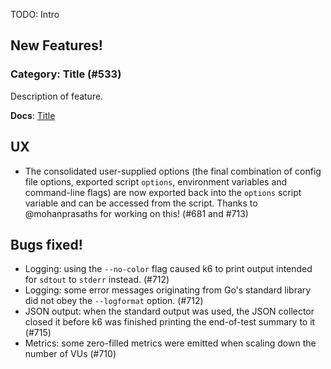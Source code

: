 TODO: Intro

## New Features!

### Category: Title (#533)

Description of feature.

**Docs**: [Title](http://k6.readme.io/docs/TODO)

## UX

* The consolidated user-supplied options (the final combination of config file options, exported script `options`, environment variables and command-line flags) are now exported back into the `options` script variable and can be accessed from the script. Thanks to @mohanprasaths for working on this! (#681 and #713)

## Bugs fixed!

* Logging: using the `--no-color` flag caused k6 to print output intended for `sdtout` to `stderr` instead. (#712)
* Logging: some error messages originating from Go's standard library did not obey the `--logformat` option. (#712)
* JSON output: when the standard output was used, the JSON collector closed it before k6 was finished printing the end-of-test summary to it (#715)
* Metrics: some zero-filled metrics were emitted when scaling down the number of VUs (#710)
